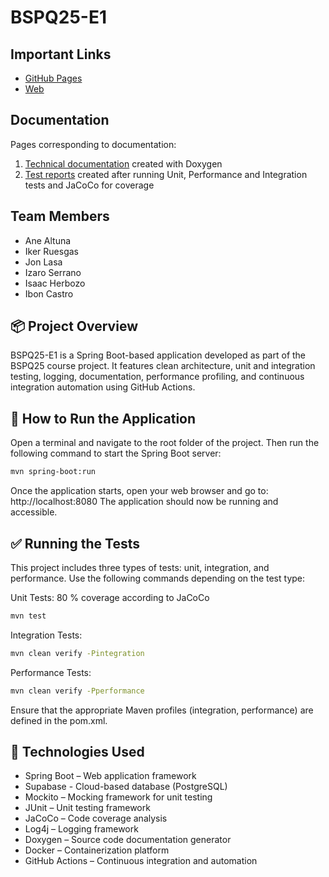 # BSPQ25-E1

## Important Links
- [GitHub Pages](https://bspq24-25.github.io/BSPQ25-E1/)
- [Web](https://bspq25-e1.onrender.com)

## Documentation
Pages corresponding to documentation:
  1. [Technical documentation](https://bspq24-25.github.io/BSPQ25-E1/doxygen/html/) created with Doxygen
  2. [Test reports](https://bspq24-25.github.io/BSPQ25-E1/site/) created after running Unit, Performance and Integration tests and JaCoCo for coverage

## Team Members

- Ane Altuna  
- Iker Ruesgas  
- Jon Lasa  
- Izaro Serrano  
- Isaac Herbozo  
- Ibon Castro  

## 📦 Project Overview

BSPQ25-E1 is a Spring Boot-based application developed as part of the BSPQ25 course project. It features clean architecture, unit and integration testing, logging, documentation, performance profiling, and continuous integration automation using GitHub Actions.

## 🚀 How to Run the Application

Open a terminal and navigate to the root folder of the project. Then run the following command to start the Spring Boot server:

```bash
mvn spring-boot:run
```

Once the application starts, open your web browser and go to: http://localhost:8080
The application should now be running and accessible.

## ✅ Running the Tests

This project includes three types of tests: unit, integration, and performance. Use the following commands depending on the test type:

Unit Tests: 80 % coverage according to JaCoCo
```bash
mvn test
```


Integration Tests:  
```bash
mvn clean verify -Pintegration
```

Performance Tests:  
```bash
mvn clean verify -Pperformance
```

Ensure that the appropriate Maven profiles (integration, performance) are defined in the pom.xml.

## 🧰 Technologies Used

- Spring Boot – Web application framework
- Supabase - Cloud-based database (PostgreSQL)
- Mockito – Mocking framework for unit testing  
- JUnit – Unit testing framework  
- JaCoCo – Code coverage analysis  
- Log4j – Logging framework  
- Doxygen – Source code documentation generator  
- Docker – Containerization platform  
- GitHub Actions – Continuous integration and automation
